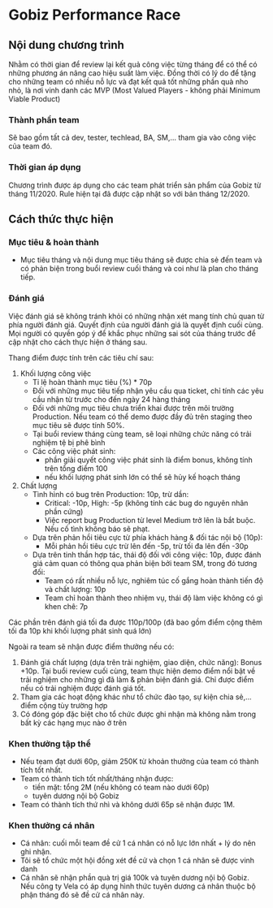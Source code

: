 # Gobiz Performance Race

## Nội dung chương trình

Nhằm có thời gian để review lại kết quả công việc từng tháng để có thể có những phương án nâng cao hiệu suất làm việc.
Đồng thời có lý do để tặng cho những team có nhiều nỗ lực và đạt kết quả tốt những phần quà nho nhỏ, là nơi vinh danh các MVP (Most Valued Players - không phải Minimum Viable Product)

### Thành phần team

Sẽ bao gồm tất cả dev, tester, techlead, BA, SM,... tham gia vào công việc của team đó.

### Thời gian áp dụng

Chương trình được áp dụng cho các team phát triển sản phẩm của Gobiz từ tháng 11/2020. Rule hiện tại đã được cập nhật so với bản tháng 12/2020.

## Cách thức thực hiện

### Mục tiêu & hoàn thành
- Mục tiêu tháng và nội dung mục tiêu tháng sẽ được chia sẻ đến team và có phản biện trong buổi review cuối tháng và coi như là plan cho tháng tiếp. 

### Đánh giá
Việc đánh giá sẽ không tránh khỏi có những nhận xét mang tính chủ quan từ phía người đánh giá. Quyết định của người đánh giá là quyết định cuối cùng.
Mọi người có quyền góp ý để khắc phục những sai sót của tháng trước để cập nhật cho cách thực hiện ở tháng sau.

Thang điểm được tính trên các tiêu chí sau:

1. Khối lượng công việc
    - Tỉ lệ hoàn thành mục tiêu (%) * 70p
    - Đối với những mục tiêu tiếp nhận yêu cầu qua ticket, chỉ tính các yêu cầu nhận từ trước cho đến ngày 24 hàng tháng
    - Đối với những mục tiêu chưa triển khai được trên môi trường Production. Nếu team có thể demo được đầy đủ trên staging theo mục tiêu sẽ được tính 50%.
    - Tại buổi review tháng cùng team, sẽ loại những chức năng có trải nghiệm tệ bị phê bình
    - Các công việc phát sinh:
        * phần giải quyết công việc phát sinh là điểm bonus, không tính trên tổng điểm 100
        * nếu khối lượng phát sinh lớn có thể sẽ hủy kế hoạch tháng
2. Chất lượng
    * Tình hình có bug trên Production: 10p, trừ dần:
        - Critical: -10p, High: -5p (không tính các bug do nguyên nhân phần cứng)
        - Việc report bug Production từ level Medium trở lên là bắt buộc. Nếu cố tình không báo sẽ phạt.
    * Dựa trên phản hồi tiêu cực từ phía khách hàng & đối tác nội bộ (10p):
        - Mỗi phản hồi tiêu cực trừ lên đến -5p, trừ tối đa lên đến -30p
    * Dựa trên tinh thần hợp tác, thái độ đối với công việc: 10p, được đánh giá cảm quan có thông qua phản biện bởi team SM, trong đó tương đối:
        - Team có rất nhiều nỗ lực, nghiêm túc cố gắng hoàn thành tiến độ và chất lượng: 10p
        - Team chỉ hoàn thành theo nhiệm vụ, thái độ làm việc không có gì khen chê: 7p

Các phần trên đánh giá tối đa được 110p/100p (đã bao gồm điểm cộng thêm tối đa 10p khi khối lượng phát sinh quá lớn)

Ngoài ra team sẽ nhận được điểm thưởng nếu có:

1. Đánh giá chất lượng (dựa trên trải nghiệm, giao diện, chức năng): Bonus +10p. Tại buổi review cuối cùng, team thực hiện demo điểm nổi bật về trải nghiệm cho những gì đã làm & phản biện đánh giá. Chỉ được điểm nếu có trải nghiệm được đánh giá tốt.
2. Tham gia các hoạt động khác như tổ chức đào tạo, sự kiện chia sẻ,... điểm cộng tùy trường hợp
3. Có đóng góp đặc biệt cho tổ chức được ghi nhận mà không nằm trong bất kỳ các hạng mục nào ở trên

### Khen thưởng tập thể
- Nếu team đạt dưới 60p, giảm 250K từ khoản thưởng của team có thành tích tốt nhất.
- Team có thành tích tốt nhất/tháng nhận được:
    * tiền mặt: tổng 2M (nếu không có team nào dưới 60p)
    * tuyên dương nội bộ Gobiz
- Team có thành tích thứ nhì và không dưới 65p sẽ nhận được 1M.

### Khen thưởng cá nhân
- Cá nhân: cuối mỗi team đề cử 1 cá nhân có nỗ lực lớn nhất + lý do nên ghi nhận.
- Tôi sẽ tổ chức một hội đồng xét đề cử và chọn 1 cá nhân sẽ được vinh danh
- Cá nhân sẽ nhận phần quà trị giá 100k và tuyên dương nội bộ Gobiz. Nếu công ty Vela có áp dụng hình thức tuyên dương cá nhân thuộc bộ phận tháng đó sẽ đề cử cá nhân này.
